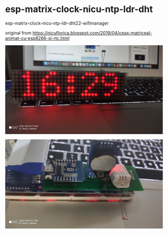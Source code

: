 # esp-matrix-clock-nicu-ntp-ldr-dht
esp-matrix-clock-nicu-ntp-ldr-dht22-wifimanager


original from https://nicuflorica.blogspot.com/2019/04/ceas-matriceal-animat-cu-esp8266-si-rtc.html

![poza](https://github.com/vlad-gheorghe/esp-matrix-clock-nicu-ntp-ldr-dht/blob/master/82182655_572746933315286_7041462533760221184_o.jpg)

![poza](https://github.com/vlad-gheorghe/esp-matrix-clock-nicu-ntp-ldr-dht/blob/master/81554144_572746946648618_7670265906471108608_o.jpg)
